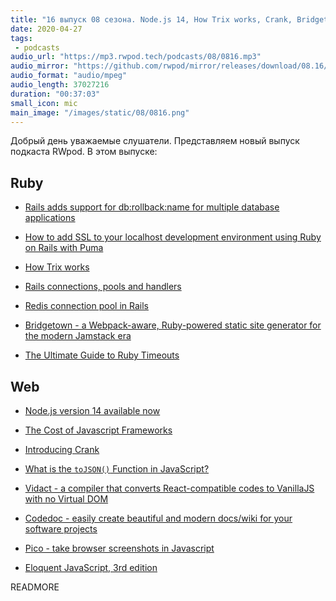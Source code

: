 ```yaml
---
title: "16 выпуск 08 сезона. Node.js 14, How Trix works, Crank, Bridgetown, Vidact, Codedoc, Pico, Eloquent JavaScript и прочее"
date: 2020-04-27
tags:
 - podcasts
audio_url: "https://mp3.rwpod.tech/podcasts/08/0816.mp3"
audio_mirror: "https://github.com/rwpod/mirror/releases/download/08.16/0816.mp3"
audio_format: "audio/mpeg"
audio_length: 37027216
duration: "00:37:03"
small_icon: mic
main_image: "/images/static/08/0816.png"
---
```


Добрый день уважаемые слушатели. Представляем новый выпуск подкаста RWpod. В этом выпуске:

## Ruby

 - [Rails adds support for db:rollback:name for multiple database applications](https://blog.saeloun.com/2020/04/21/rails-adds-support-for-db-rollback-name-for-multiple-database-applications)
 - [How to add SSL to your localhost development environment using Ruby on Rails with Puma](https://medium.com/@matayoshi.mariano/how-to-add-ssl-to-your-localhost-with-puma-37a66a649f29)
 - [How Trix works](https://www.thatweeklytech.com/posts/16-how-trix-works)


 - [Rails connections, pools and handlers](https://blog.arkency.com/rails-connections-pools-and-handlers/)
 - [Redis connection pool in Rails](https://tejasbubane.github.io/posts/2020-04-22-redis-connection-pool-in-rails/)
 - [Bridgetown - a Webpack-aware, Ruby-powered static site generator for the modern Jamstack era](https://www.bridgetownrb.com/)
 - [The Ultimate Guide to Ruby Timeouts](https://github.com/ankane/the-ultimate-guide-to-ruby-timeouts)


## Web

 - [Node.js version 14 available now](https://medium.com/@nodejs/node-js-version-14-available-now-8170d384567e)
 - [The Cost of Javascript Frameworks](https://timkadlec.com/remembers/2020-04-21-the-cost-of-javascript-frameworks/)
 - [Introducing Crank](https://crank.js.org/blog/introducing-crank)
 - [What is the `toJSON()` Function in JavaScript?](http://thecodebarbarian.com/what-is-the-tojson-function-in-javascript.html)


 - [Vidact - a compiler that converts React-compatible codes to VanillaJS with no Virtual DOM](https://mohebifar.github.io/vidact/)
 - [Codedoc - easily create beautiful and modern docs/wiki for your software projects](https://codedoc.cc/)
 - [Pico - take browser screenshots in Javascript](https://github.com/gripeless/pico)
 - [Eloquent JavaScript, 3rd edition](https://eloquentjavascript.net/)


READMORE
